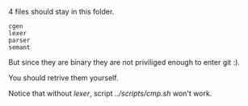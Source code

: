 4 files should stay in this folder.

	cgen
	lexer
	parser
	semant

But since they are binary they are not priviliged enough to enter git :). 

You should retrive them yourself.

Notice that without _lexer_, script _../scripts/cmp.sh_ won't work.